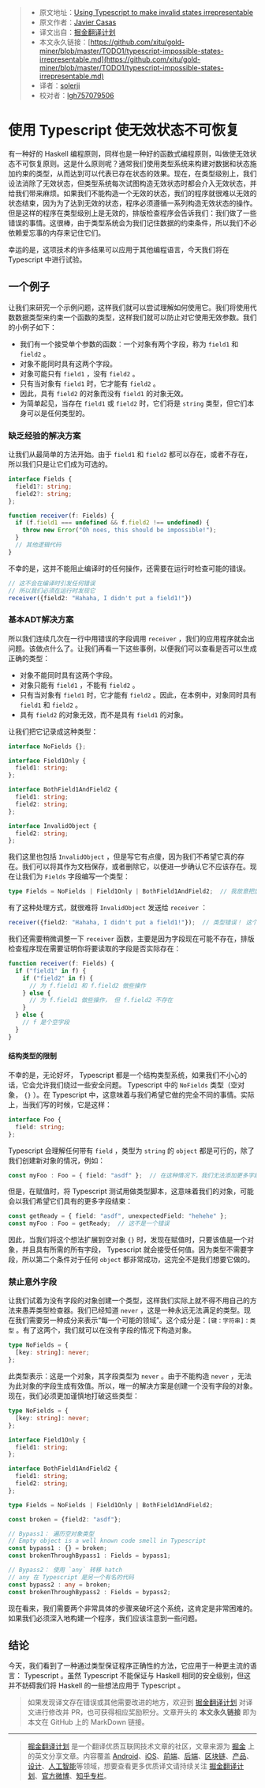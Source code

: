 > * 原文地址：[Using Typescript to make invalid states irrepresentable](http://www.javiercasas.com/articles/typescript-impossible-states-irrepresentable)
> * 原文作者：[Javier Casas](http://www.javiercasas.com)
> * 译文出自：[掘金翻译计划](https://github.com/xitu/gold-miner)
> * 本文永久链接：[https://github.com/xitu/gold-miner/blob/master/TODO1/typescript-impossible-states-irrepresentable.md](https://github.com/xitu/gold-miner/blob/master/TODO1/typescript-impossible-states-irrepresentable.md)
> * 译者：[solerji](https://github.com/solerji)
> * 校对者：[lgh757079506](https://github.com/lgh757079506)

# 使用 Typescript 使无效状态不可恢复

有一种好的 Haskell 编程原则，同样也是一种好的函数式编程原则，叫做使无效状态不可恢复原则。这是什么原则呢？通常我们使用类型系统来构建对数据和状态施加约束的类型，从而达到可以代表已存在状态的效果。现在，在类型级别上，我们设法消除了无效状态，但类型系统每次试图构造无效状态时都会介入无效状态，并给我们带来麻烦。如果我们不能构造一个无效的状态，我们的程序就很难以无效的状态结束，因为为了达到无效的状态，程序必须遵循一系列构造无效状态的操作。但是这样的程序在类型级别上是无效的，排版检查程序会告诉我们：我们做了一些错误的事情。这很棒，由于类型系统会为我们记住数据的约束条件，所以我们不必依赖爱忘事的内存来记住它们。

幸运的是，这项技术的许多结果可以应用于其他编程语言，今天我们将在 Typescript 中进行试验。

## 一个例子

让我们来研究一个示例问题，这样我们就可以尝试理解如何使用它。我们将使用代数数据类型来约束一个函数的类型，这样我们就可以防止对它使用无效参数。我们的小例子如下：

* 我们有一个接受单个参数的函数：一个对象有两个字段，称为 `field1` 和 `field2` 。
* 对象不能同时具有这两个字段。
* 对象可能只有 `field1` ，没有 `field2` 。
* 只有当对象有 `field1` 时，它才能有 `field2` 。
* 因此，具有 `field2` 的对象而没有 `field1` 的对象无效。
* 为简单起见，当存在 `field1` 或 `field2` 时，它们将是 `string` 类型，但它们本身可以是任何类型的。

### 缺乏经验的解决方案

让我们从最简单的方法开始。由于 `field1` 和 `field2` 都可以存在，或者不存在，所以我们只是让它们成为可选的。

```typescript
interface Fields {
  field1?: string;
  field2?: string;
};

function receiver(f: Fields) {
  if (f.field1 === undefined && f.field2 !== undefined) {
    throw new Error("Oh noes, this should be impossible!");
  }
  // 其他逻辑代码
}
```

不幸的是，这并不能阻止编译时的任何操作，还需要在运行时检查可能的错误。

```typescript
// 这不会在编译时引发任何错误
// 所以我们必须在运行时发现它
receiver({field2: "Hahaha, I didn't put a field1!"})
```

### 基本ADT解决方案

所以我们连续几次在一行中用错误的字段调用 `receiver` ，我们的应用程序就会出问题。该做点什么了。让我们再看一下这些事例，以便我们可以查看是否可以生成正确的类型：

* 对象不能同时具有这两个字段。
* 对象只能有 `field1` ，不能有 `field2` 。
* 只有当对象有 `field1` 时，它才能有 `field2` 。因此，在本例中，对象同时具有 `field1` 和 `field2` 。
* 具有 `field2` 的对象无效，而不是具有 `field1` 的对象。

让我们把它记录成这种类型：

```typescript
interface NoFields {};

interface Field1Only {
  field1: string;
};

interface BothField1AndField2 {
  field1: string;
  field2: string;
};

interface InvalidObject {
  field2: string;
};
```

我们这里也包括 `InvalidObject` ，但是写它有点傻，因为我们不希望它真的存在。我们可以将其作为文档保存，或者删除它，以便进一步确认它不应该存在。现在让我们为 `Fields` 字段编写一个类型：

```typescript
type Fields = NoFields | Field1Only | BothField1AndField2;  // 我故意把放在这里的无效对象忘了
```

有了这种处理方式，就很难将 `InvalidObject` 发送给 `receiver` ：

```typescript
receiver({field2: "Hahaha, I didn't put a field1!"});  // 类型错误！ 这个对象和 `Fields` 不匹配
```

我们还需要稍微调整一下 `receiver` 函数，主要是因为字段现在可能不存在，排版检查程序现在需要证明你将要读取的字段是否实际存在：

```typescript
function receiver(f: Fields) {
  if ("field1" in f) {
    if ("field2" in f) {
      // 为 f.field1 和 f.field2 做些操作
    } else {
      // 为 f.field1 做些操作， 但 f.field2 不存在
    }
  } else {
    // f 是个空字段
  }
}
```

#### 结构类型的限制

不幸的是，无论好坏， Typescript 都是一个结构类型系统，如果我们不小心的话，它会允许我们绕过一些安全问题。 Typescript 中的 `NoFields` 类型（空对象， `{}` ）。在 Typescript 中，这意味着与我们希望它做的完全不同的事情。实际上，当我们写的时候，它是这样：

```typescript
interface Foo {
  field: string;
};
```

Typescript 会理解任何带有 `field` ，类型为 `string` 的 `object` 都是可行的，除了我们创建新对象的情况，例如：

```typescript
const myFoo : Foo = { field: "asdf" };  // 在这种情况下，我们无法添加更多字段
```

但是，在赋值时，将 Typescript 测试用做类型脚本，这意味着我们的对象，可能会以我们希望它们具有的更多字段结束：

```typescript
const getReady = { field: "asdf", unexpectedField: "hehehe" };
const myFoo : Foo = getReady;  // 这不是一个错误
```

因此，当我们将这个想法扩展到空对象 `{}` 时，发现在赋值时，只要该值是一个对象，并且具有所需的所有字段， Typescript 就会接受任何值。因为类型不需要字段，所以第二个条件对于任何 `object` 都非常成功，这完全不是我们想要它做的。

### 禁止意外字段

让我们试着为没有字段的对象创建一个类型，这样我们实际上就不得不用自己的方法来愚弄类型检查器。我们已经知道 `never` ，这是一种永远无法满足的类型。现在我们需要另一种成分来表示“每一个可能的领域”。这个成分是：`[键：字符串]：类型` 。有了这两个，我们就可以在没有字段的情况下构造对象。

```typescript
type NoFields = {
  [key: string]: never;
};
```

此类型表示：这是一个对象，其字段类型为 `never` 。由于不能构造 `never` ，无法为此对象的字段生成有效值。所以，唯一的解决方案是创建一个没有字段的对象。现在，我们必须更加谨慎地打破这些类型：

```typescript
type NoFields = {
  [key: string]: never;
};

interface Field1Only {
  field1: string;
};

interface BothField1AndField2 {
  field1: string;
  field2: string;
};

type Fields = NoFields | Field1Only | BothField1AndField2;

const broken = {field2: "asdf"};

// Bypass1： 遍历空对象类型
// Empty object is a well known code smell in Typescript
const bypass1 : {} = broken;
const brokenThroughBypass1 : Fields = bypass1;

// Bypass2： 使用 `any` 转移 hatch
// any 在 Typescript 是另一个有名的代码 
const bypass2 : any = broken;
const brokenThroughBypass2 : Fields = bypass2;
```

现在看来，我们需要两个非常具体的步骤来破坏这个系统，这肯定是非常困难的。如果我们必须深入地构建一个程序，我们应该注意到一些问题。

## 结论

今天，我们看到了一种通过类型保证程序正确性的方法，它应用于一种更主流的语言： Typescript 。虽然 Typescript 不能保证与 Haskell 相同的安全级别，但这并不妨碍我们将 Haskell 的一些想法应用于 Typescript 。

> 如果发现译文存在错误或其他需要改进的地方，欢迎到 [掘金翻译计划](https://github.com/xitu/gold-miner) 对译文进行修改并 PR，也可获得相应奖励积分。文章开头的 **本文永久链接** 即为本文在 GitHub 上的 MarkDown 链接。

---

> [掘金翻译计划](https://github.com/xitu/gold-miner) 是一个翻译优质互联网技术文章的社区，文章来源为 [掘金](https://juejin.im) 上的英文分享文章。内容覆盖 [Android](https://github.com/xitu/gold-miner#android)、[iOS](https://github.com/xitu/gold-miner#ios)、[前端](https://github.com/xitu/gold-miner#前端)、[后端](https://github.com/xitu/gold-miner#后端)、[区块链](https://github.com/xitu/gold-miner#区块链)、[产品](https://github.com/xitu/gold-miner#产品)、[设计](https://github.com/xitu/gold-miner#设计)、[人工智能](https://github.com/xitu/gold-miner#人工智能)等领域，想要查看更多优质译文请持续关注 [掘金翻译计划](https://github.com/xitu/gold-miner)、[官方微博](http://weibo.com/juejinfanyi)、[知乎专栏](https://zhuanlan.zhihu.com/juejinfanyi)。
